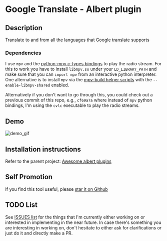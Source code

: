 # Google Translate - Albert plugin

## Description

Translate to and from all the languages that Google translate supports

### Dependencies

I use `mpv` and the [python-mpv c-types
bindings](https://github.com/jaseg/python-mpv) to play the radio stream. For
this to work you have to install `libmpv.so` under your `LD_LIBRARY_PATH` and
make sure that you can `import mpv` from an interactive python interpreter. One
alternative is to install `mpv` via the [mpv-build helper
scripts](https://github.com/mpv-player/mpv-build) with the
`--enable-libmpv-shared` enabled.

Alternatively if you don't want to go through this, you could check out a
previous commit of this repo, e.g., `cf69a7a` where instead of `mpv` python
bindings, I'm using the `cvlc` executable to play the radio streams.

## Demo

![demo_gif](https://github.com/bergercookie/awesome-albert-plugins/misc/demo.gif)

## Installation instructions

Refer to the parent project: [Awesome albert plugins](https://github.com/bergercookie/awesome-albert-plugins)

## Self Promotion

If you find this tool useful, please [star it on Github](https://github.com/bergercookie/awesome-albert-plugins)

## TODO List

See [ISSUES list](https://github.com/bergercookie/awesome-albert-plugins/issues) for the things that
I'm currently either working on or interested in implementing in the near
future. In case there's something you are interesting in working on, don't
hesitate to either ask for clarifications or just do it and directly make a PR.


